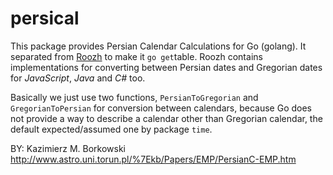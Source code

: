 # persical
This package provides Persian Calendar Calculations for Go (golang). It separated from [Roozh](https://github.com/dc0d/Roozh) to make it `go get`table. Roozh contains implementations for converting between Persian dates and Gregorian dates for _JavaScript_, _Java_ and _C#_ too.

Basically we just use two functions, `PersianToGregorian` and `GregorianToPersian` for conversion between calendars, because Go does not provide a way to describe a calendar other than Gregorian calendar, the default expected/assumed one by package `time`.

BY: Kazimierz M. Borkowski http://www.astro.uni.torun.pl/%7Ekb/Papers/EMP/PersianC-EMP.htm
